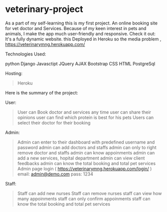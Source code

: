 # veterinary-project
As a part of my self-learning this is my first project. An online booking site for vet doctor and Services. Because of my keen interest in pets and animals, I make the app much user-friendly and responsive.
Check it out:
It's a fully dynamic website. this Deployed in Heroku so the media problem ,
https://veterinarymng.herokuapp.com/

Technologies Used:

python
Django
Javasctipt
JQuery
AJAX
Bootstrap
CSS
HTML
PostgreSql

Hosting:
> Heroku


Here is the summary of the project: 

User:

> User can Book doctor and services any time
> user can share their opinions
> user can find which protein is best for his pets
> Users can select their doctor for their booking

Admin:

> Admin can enter to their dashboard with predefined username and password
> admin can add doctors and staffs
> admin can only to right remove doctor and staffs
> admin can know appoinments
> admin can add a new services, hopital department
> admin can view client feedbacks
> admin can know the total booking and total pet services
> Admin page login ( https://veterinarymng.herokuapp.com/login/ ) email: admin@demo.com pass: 1234


Staff:
> Staff can add new nurses
> Staff can remove nurses
> staff can view how many appoinments 
> staff can only confirm appoinments
> staff can know the total booking and total pet services

